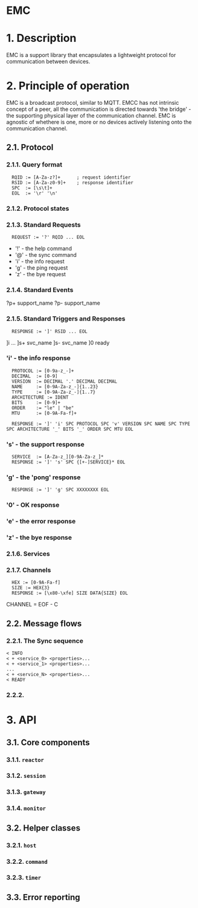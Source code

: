 EMC
===

# 1. Description
EMC is a support library that encapsulates a lightweight protocol for communication between devices.

# 2. Principle of operation

EMC is a broadcast protocol, similar to MQTT. EMCC has not intrinsic concept of a peer, all the communication is directed towards 'the bridge' - the supporting physical layer of the
communication channel. EMC is agnostic of whethere is one, more or no devices actively listening onto the communication channel.

## 2.1. Protocol

### 2.1.1. Query format
```
  RQID := [A-Za-z?]+      ; request identifier
  RSID := [A-Za-z0-9]+    ; response identifier
  SPC  := [\s\t]+
  EOL  := '\r' '\n'
```

### 2.1.2. Protocol states

### 2.1.3. Standard Requests

```
  REQUEST := '?' RQID ... EOL
```

- '!' - the help command
- '@' - the sync command
- 'i' - the info request
- 'g' - the ping request
- 'z' - the bye request

### 2.1.4. Standard Events

?p+ support_name
?p- support_name

### 2.1.5. Standard Triggers and Responses

```
  RESPONSE := ']' RSID ... EOL
```

]i ...
]s+ svc_name
]s- svc_name
]0  ready

### 'i' - the info response
```
  PROTOCOL := [0-9a-z_-]+
  DECIMAL  := [0-9]
  VERSION  := DECIMAL '.' DECIMAL DECIMAL
  NAME     := [0-9A-Za-z_-]{1..23}
  TYPE     := [0-9A-Za-z_-]{1..7}
  ARCHITECTURE := IDENT
  BITS     := [0-9]+
  ORDER    := "le" | "be"
  MTU      := [0-9A-Fa-f]+

  RESPONSE := ']' 'i' SPC PROTOCOL SPC 'v' VERSION SPC NAME SPC TYPE SPC ARCHITECTURE '_' BITS '_' ORDER SPC MTU EOL
```
### 's' - the support response
```
  SERVICE  := [A-Za-z_][0-9A-Za-z_]*
  RESPONSE := ']' 's' SPC {[+-]SERVICE}* EOL
```
### 'g' - the 'pong' response
```
  RESPONSE := ']' 'g' SPC XXXXXXXX EOL
```

### '0' - OK response

### 'e' - the error response

### 'z' - the bye response

### 2.1.6. Services

### 2.1.7. Channels
```
  HEX := [0-9A-Fa-f]
  SIZE := HEX{3}
  RESPONSE := [\x80-\xfe] SIZE DATA{SIZE} EOL
```
  CHANNEL = EOF - C

## 2.2. Message flows

### 2.2.1. The Sync sequence
```
< INFO
< + <service_0> <properties>...
< + <service_1> <properties>...
...
< + <service_N> <properties>...
< READY
```
### 2.2.2. 

# 3. API

## 3.1. Core components

### 3.1.1. `reactor`

### 3.1.2. `session`

### 3.1.3. `gateway`

### 3.1.4. `monitor`

## 3.2. Helper classes

### 3.2.1. `host`

### 3.2.2. `command`

### 3.2.3. `timer`

## 3.3. Error reporting

<!-- # 3. Protocol

## 3.1. Services

Features that the server exposes to the client

## 3.2. Support

Servives that are made available to the server through the bridge -->
